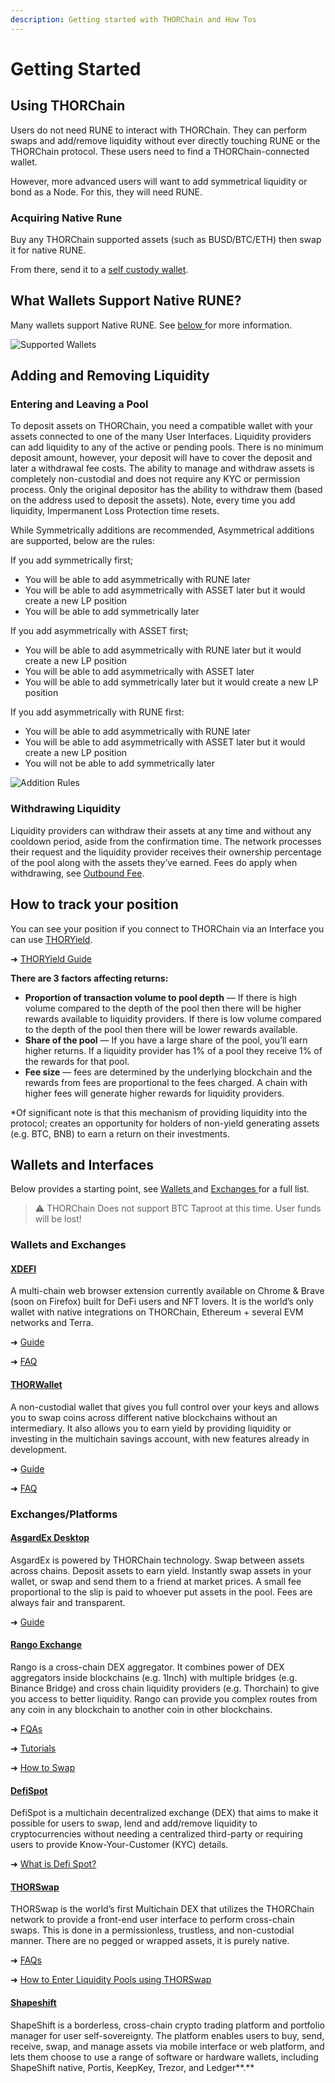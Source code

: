 ```yaml
---
description: Getting started with THORChain and How Tos
---
```


# Getting Started

## Using THORChain

Users do not need RUNE to interact with THORChain. They can perform swaps and add/remove liquidity without ever directly touching RUNE or the THORChain protocol. These users need to find a THORChain-connected wallet.&#x20;

However, more advanced users will want to add symmetrical liquidity or bond as a Node. For this, they will need RUNE.&#x20;

### Acquiring Native Rune&#x20;

Buy any THORChain supported assets (such as BUSD/BTC/ETH) then swap it for native RUNE.&#x20;

From there, send it to a [self custody wallet](https://linen.app/articles/what-is-a-self-custody-non-custodial-wallet/).

## **What Wallets Support Native RUNE?**

Many wallets support Native RUNE. See [below ](getting-started.md#wallets-and-interfaces)for more information.

![Supported Wallets](<../.gitbook/assets/image (3).png>)

## Adding and Removing Liquidity

### Entering and Leaving a Pool

To deposit assets on THORChain, you need a compatible wallet with your assets connected to one of the many User Interfaces. Liquidity providers can add liquidity to any of the active or pending pools. There is no minimum deposit amount, however, your deposit will have to cover the deposit and later a withdrawal fee costs. The ability to manage and withdraw assets is completely non-custodial and does not require any KYC or permission process. Only the original depositor has the ability to withdraw them (based on the address used to deposit the assets). Note, every time you add liquidity, Impermanent Loss Protection time resets.

While Symmetrically additions are recommended, Asymmetrical additions are supported, below are the rules:

If you add symmetrically first;

* You will be able to add asymmetrically with RUNE later&#x20;
* You will be able to add asymmetrically with ASSET later but it would create a new LP position&#x20;
* You will be able to add symmetrically later

If you add asymmetrically with ASSET first;

* You will be able to add asymmetrically with RUNE later but it would create a new LP position
* You will be able to add asymmetrically with ASSET later
* You will be able to add symmetrically later but it would create a new LP position

If you add asymmetrically with RUNE first:

* You will be able to add asymmetrically with RUNE later
* You will be able to add asymmetrically with ASSET later but it would create a new LP position
* You will not be able to add symmetrically later&#x20;

![Addition Rules](https://lh3.googleusercontent.com/Vqi0wC-1dEnTGS410rXaiKpaGW5KUrzEBZPtD\_jPyWOKsooVQtWZ5hZlJWuAvmuA4c22V4WGjjlDGKKhE6p4JWKXzHKt5CS4tvnKDGdNuTsEpkQr7Ual0LpMWkEH1yFIzCqzC\_Do)

### Withdrawing Liquidity

Liquidity providers can withdraw their assets at any time and without any cooldown period, aside from the confirmation time. The network processes their request and the liquidity provider receives their ownership percentage of the pool along with the assets they’ve earned. Fees do apply when withdrawing, see [Outbound Fee](../how-it-works/fees.md#outbound-fee).

## **How to track your position**

You can see your position if you connect to THORChain via an Interface you can use [THORYield](https://app.thoryield.com/).

➜ [THORYield Guide](https://thorswap.medium.com/introducing-thoryield-v2-%EF%B8%8F-a6618c1cfcdb)

**There are 3 factors affecting returns:**

* **Proportion of transaction volume to pool depth** — If there is high volume compared to the depth of the pool then there will be higher rewards available to liquidity providers. If there is low volume compared to the depth of the pool then there will be lower rewards available.
* **Share of the pool** — If you have a large share of the pool, you’ll earn higher returns. If a liquidity provider has 1% of a pool they receive 1% of the rewards for that pool.
* **Fee size** — fees are determined by the underlying blockchain and the rewards from fees are proportional to the fees charged. A chain with higher fees will generate higher rewards for liquidity providers.

\*Of significant note is that this mechanism of providing liquidity into the protocol; creates an opportunity for holders of non-yield generating assets (e.g. BTC, BNB) to earn a return on their investments.

## Wallets and Interfaces

Below provides a starting point, see [Wallets ](../ecosystem.md#wallets)and [Exchanges ](../ecosystem.md#exchanges)for a full list.&#x20;

> ⚠️ THORChain Does not support BTC Taproot at this time. User funds will be lost!

### Wallets and Exchanges

#### [**XDEFI**](https://www.xdefi.io/)

A multi-chain web browser extension currently available on Chrome & Brave (soon on Firefox) built for DeFi users and NFT lovers. It is the world’s only wallet with native integrations on THORChain, Ethereum + several EVM networks and Terra.

➜ [Guide](https://xdefi-wallet.gitbook.io/xdefi-wallet/web-browsers)

➜ [FAQ](https://xdefi-wallet.gitbook.io/xdefi-wallet/faq/frequently-asked-questions)

#### [**THORWallet**](https://www.thorwallet.org/)

A non-custodial wallet that gives you full control over your keys and allows you to swap coins across different native blockchains without an intermediary. It also allows you to earn yield by providing liquidity or investing in the multichain savings account, with new features already in development.

➜ [Guide](https://thorwallet.medium.com/introduction-of-thorwallet-ae6d1dfc2076)

➜ [FAQ](https://www.thorwallet.org/faq/general)

### **Exchanges/Platforms**

#### [**AsgardEx Desktop**](https://github.com/thorchain/asgardex-electron/releases)

AsgardEx is powered by THORChain technology. Swap between assets across chains. Deposit assets to earn yield. Instantly swap assets in your wallet, or swap and send them to a friend at market prices. A small fee proportional to the slip is paid to whoever put assets in the pool. Fees are always fair and transparent.

➜ [Guide](https://github.com/thorchain/ledger-thorchain/blob/main/docs/INSTRUCTIONS.md)

#### [**Rango Exchange**](https://rango.exchange/)

Rango is a cross-chain DEX aggregator. It combines power of DEX aggregators inside blockchains (e.g. 1Inch) with multiple bridges (e.g. Binance Bridge) and cross chain liquidity providers (e.g. Thorchain) to give you access to better liquidity. Rango can provide you complex routes from any coin in any blockchain to another coin in other blockchains.&#x20;

➜ [FQAs](https://rango.exchange/faq)

➜ [Tutorials](https://rango.exchange/tutorials)

➜ [How to Swap](https://rango.exchange/how-to-swap)

#### [**DefiSpot**](https://www.defispot.com/trade)

DefiSpot is a multichain decentralized exchange (DEX) that aims to make it possible for users to swap, lend and add/remove liquidity to cryptocurrencies without needing a centralized third-party or requiring users to provide Know-Your-Customer (KYC) details.

➜ [What is Defi Spot?](https://medium.com/defispot/what-is-defispot-and-why-does-it-exist-1cb6df53d6b1)

#### [**THORSwap**](https://app.thorswap.finance/)

THORSwap is the world’s first Multichain DEX that utilizes the THORChain network to provide a front-end user interface to perform cross-chain swaps. This is done in a permissionless, trustless, and non-custodial manner. There are no pegged or wrapped assets, it is purely native.

➜ [FAQs](https://app.thorswap.finance/faq)

➜ [How to Enter Liquidity Pools using THORSwap](https://www.youtube.com/watch?v=SKv5aAMh2Js)

#### [**Shapeshift**](https://app.shapeshift.com/)

ShapeShift is a borderless, cross-chain crypto trading platform and portfolio manager for user self-sovereignty. The platform enables users to buy, send, receive, swap, and manage assets via mobile interface or web platform, and lets them choose to use a range of software or hardware wallets, including ShapeShift native, Portis, KeepKey, Trezor, and Ledger**.**
